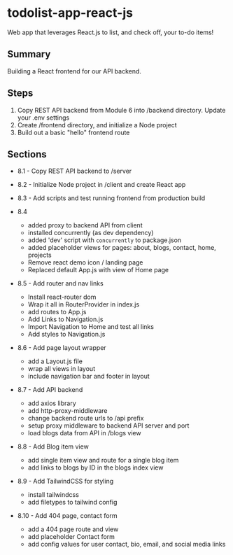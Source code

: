# todolist-app-react-js

Web app that leverages React.js to list, and check off, your to-do items!

## Summary

Building a React frontend for our API backend.

## Steps

1. Copy REST API backend from Module 6 into /backend directory. Update your .env settings
2. Create /frontend directory, and initialize a Node project
3. Build out a basic "hello" frontend route

## Sections

- 8.1 - Copy REST API backend to /server
- 8.2 - Initialize Node project in /client and create React app
- 8.3 - Add scripts and test running frontend from production build
- 8.4

  - added proxy to backend API from client
  - installed concurrently (as dev dependency)
  - added 'dev' script with `concurrently` to package.json
  - added placeholder views for pages: about, blogs, contact, home, projects
  - Remove react demo icon / landing page
  - Replaced default App.js with view of Home page

- 8.5 - Add router and nav links

  - Install react-router dom
  - Wrap it all in RouterProvider in index.js
  - add routes to App.js
  - Add Links to Navigation.js
  - Import Navigation to Home and test all links
  - Add styles to Navigation.js

- 8.6 - Add page layout wrapper

  - add a Layout.js file
  - wrap all views in layout
  - include navigation bar and footer in layout

- 8.7 - Add API backend

  - add axios library
  - add http-proxy-middleware
  - change backend route urls to /api prefix
  - setup proxy middleware to backend API server and port
  - load blogs data from API in /blogs view

- 8.8 - Add Blog item view

  - add single item view and route for a single blog item
  - add links to blogs by ID in the blogs index view

- 8.9 - Add TailwindCSS for styling

  - install tailwindcss
  - add filetypes to tailwind config

- 8.10 - Add 404 page, contact form
  - add a 404 page route and view
  - add placeholder Contact form
  - add config values for user contact, bio, email, and social media links
